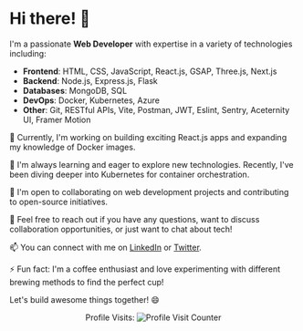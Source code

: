 # Hi there! 👋

I'm a passionate **Web Developer** with expertise in a variety of technologies including:

- **Frontend**: HTML, CSS, JavaScript, React.js, GSAP, Three.js, Next.js
- **Backend**: Node.js, Express.js, Flask
- **Databases**: MongoDB, SQL
- **DevOps**: Docker, Kubernetes, Azure
- **Other**: Git, RESTful APIs, Vite, Postman, JWT, Eslint, Sentry, Aceternity UI, Framer Motion

🔭 Currently, I'm working on building exciting React.js apps and expanding my knowledge of Docker images.

🌱 I'm always learning and eager to explore new technologies. Recently, I've been diving deeper into Kubernetes for container orchestration.

👯 I'm open to collaborating on web development projects and contributing to open-source initiatives.

💬 Feel free to reach out if you have any questions, want to discuss collaboration opportunities, or just want to chat about tech!

📫 You can connect with me on [LinkedIn](https://www.linkedin.com/in/imshivam1/) or [Twitter](https://twitter.com/imshivam0123).

⚡ Fun fact: I'm a coffee enthusiast and love experimenting with different brewing methods to find the perfect cup!

Let's build awesome things together! 😄

<p align="center">
  Profile Visits: 
  <img src="https://hits.seeyoufarm.com/api/count/incr/badge.svg?url=https%3A%2F%2Fyour-profile-url&count_bg=%2379C83D&title_bg=%23555555&icon=&icon_color=%23E7E7E7&title=Profile+Visits&edge_flat=false" alt="Profile Visit Counter">
</p>




